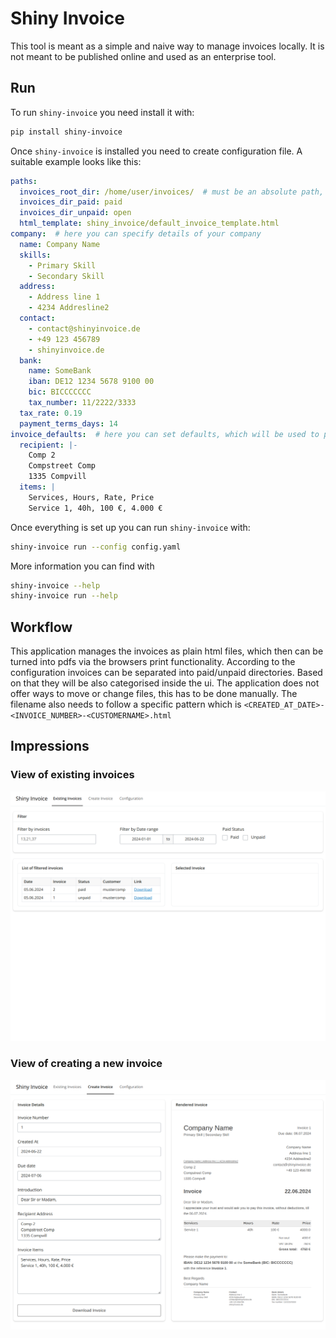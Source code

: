 # Shiny Invoice

This tool is meant as a simple and naive way to manage invoices locally.
It is not meant to be published online and used as an enterprise tool.


## Run

To run `shiny-invoice` you need install it with:

```bash
pip install shiny-invoice
```

Once `shiny-invoice` is installed you need to create configuration file. 
A suitable example looks like this:

```yaml
paths:
  invoices_root_dir: /home/user/invoices/  # must be an absolute path, and it needs to end with /
  invoices_dir_paid: paid
  invoices_dir_unpaid: open
  html_template: shiny_invoice/default_invoice_template.html
company:  # here you can specify details of your company
  name: Company Name
  skills:
    - Primary Skill
    - Secondary Skill
  address:
    - Address line 1
    - 4234 Addresline2
  contact:
    - contact@shinyinvoice.de
    - +49 123 456789
    - shinyinvoice.de
  bank:
    name: SomeBank
    iban: DE12 1234 5678 9100 00
    bic: BICCCCCCC
    tax_number: 11/2222/3333
  tax_rate: 0.19
  payment_terms_days: 14
invoice_defaults:  # here you can set defaults, which will be used to prefill the invoice formular
  recipient: |-
    Comp 2
    Compstreet Comp
    1335 Compvill
  items: |
    Services, Hours, Rate, Price
    Service 1, 40h, 100 €, 4.000 €
```

Once everything is set up you can run `shiny-invoice` with:

```bash
shiny-invoice run --config config.yaml 
```

More information you can find with

```bash
shiny-invoice --help
shiny-invoice run --help 
```

## Workflow

This application manages the invoices as plain html files, which then can be turned into pdfs via the 
browsers print functionality. 
According to the configuration invoices can be separated into paid/unpaid directories.
Based on that they will be also categorised inside the ui.
The application does not offer ways to move or change files, this has to be done manually. 
The filename also needs to follow a specific pattern which is 
`<CREATED_AT_DATE>-<INVOICE_NUMBER>-<CUSTOMERNAME>.html`

## Impressions

### View of existing invoices
![existing-invoices.png](docs/existing-invoices.png)

### View of creating a new invoice
![new-invoice.png](docs/new-invoice.png)
